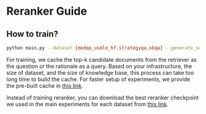 # Reranker Guide

## How to train?

```bash
python main.py --dataset {medqa_usmle_hf,strategyqa,obqa} --generate_search_space
```

For training, we cache the top-k candidate documents from the retriever as the question or the rationale as a query.
Based on your infrastructure, the size of dataset, and the size of knowledge base, this process can take too long time to build the cache.
For faster setup of experiments, we provide the pre-built cache in [this link](https://drive.google.com/file/d/175IgrCiq4Bi6u-0O8wc14XspWv-y5t6k/view?usp=drive_link).

Instead of training reranker, you can download the best reranker checkpoint we used in the main experiments for each dataset from [this link](https://drive.google.com/file/d/13pqMwFsLdkZrjT9F55duSS9Tnb36Z8U1/view?usp=sharing).